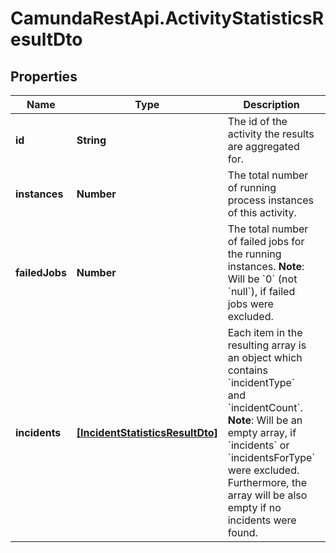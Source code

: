 # CamundaRestApi.ActivityStatisticsResultDto

## Properties
Name | Type | Description | Notes
------------ | ------------- | ------------- | -------------
**id** | **String** | The id of the activity the results are aggregated for. | [optional] 
**instances** | **Number** | The total number of running process instances of this activity. | [optional] 
**failedJobs** | **Number** | The total number of failed jobs for the running instances. **Note**: Will be &#x60;0&#x60; (not &#x60;null&#x60;), if failed jobs were excluded. | [optional] 
**incidents** | [**[IncidentStatisticsResultDto]**](IncidentStatisticsResultDto.md) | Each item in the resulting array is an object which contains &#x60;incidentType&#x60; and &#x60;incidentCount&#x60;. **Note**: Will be an empty array, if &#x60;incidents&#x60; or &#x60;incidentsForType&#x60; were excluded. Furthermore, the array will be also empty if no incidents were found. | [optional] 
